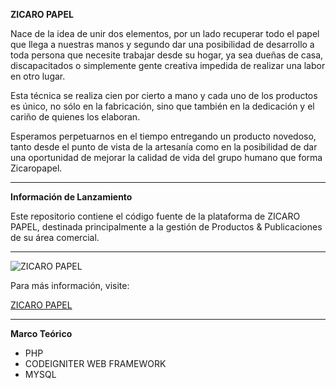 <b>ZICARO PAPEL</b>

<p>Nace de la idea de unir dos elementos, por un lado recuperar todo el papel que llega a nuestras manos y segundo dar una posibilidad de desarrollo a toda persona que necesite trabajar desde su hogar, ya sea dueñas de casa, discapacitados o simplemente gente creativa impedida de realizar una labor en otro lugar.

Esta técnica se realiza cien por cierto a mano y cada uno de los productos es único, no sólo en la fabricación, sino que también en la dedicación y el cariño de quienes los elaboran.

Esperamos perpetuarnos en el tiempo entregando un producto novedoso, tanto desde el punto de vista de la artesanía como en la posibilidad de dar una oportunidad de mejorar la calidad de vida del grupo humano que forma Zicaropapel.</p>

<hr>
<strong>Información de Lanzamiento</strong>

Este repositorio contiene el código fuente de la plataforma de ZICARO PAPEL, destinada principalmente a la gestión
de Productos & Publicaciones de su área comercial.
<hr>

<img src="http://zicaropapel.cl/Resources/images/ZicaroPapel/LogoZicaroTransparent.png" alt="ZICARO PAPEL">


Para más información, visite:


<a href="http://zicaropapel.cl/Zicaro/QuienesSomos">ZICARO PAPEL</a>

<hr>
<strong>Marco Teórico</strong>
<ul>
	<li>PHP</li>
	<li>CODEIGNITER WEB FRAMEWORK</li>
	<li>MYSQL</li>
</ul>
